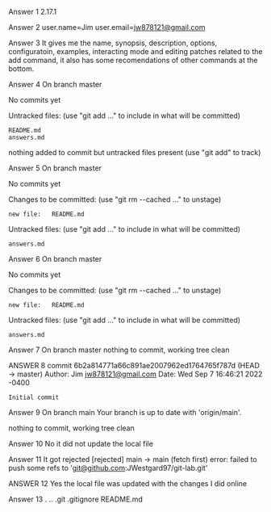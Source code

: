 Answer 1
2.17.1


Answer 2
user.name=Jim
user.email=jw878121@gmail.com

Answer 3
It gives me the name, synopsis, description, options, configuratoin, examples, interacting mode and editing patches related to the add command, it also has some recomendations of other commands at the bottom.

Answer 4
On branch master

No commits yet

Untracked files:
  (use "git add <file>..." to include in what will be committed)

	README.md
	answers.md

nothing added to commit but untracked files present (use "git add" to track)

Answer 5
On branch master

No commits yet

Changes to be committed:
  (use "git rm --cached <file>..." to unstage)

	new file:   README.md

Untracked files:
  (use "git add <file>..." to include in what will be committed)

	answers.md

Answer 6
On branch master

No commits yet

Changes to be committed:
  (use "git rm --cached <file>..." to unstage)

	new file:   README.md

Untracked files:
  (use "git add <file>..." to include in what will be committed)

	answers.md

Answer 7
On branch master
nothing to commit, working tree clean

ANSWER 8
commit 6b2a814771a66c891ae2007962ed1764765f787d (HEAD -> master)
Author: Jim <jw878121@gmail.com>
Date:   Wed Sep 7 16:46:21 2022 -0400

    Initial commit

Answer 9
On branch main
Your branch is up to date with 'origin/main'.

nothing to commit, working tree clean

Answer 10
No it did not update the local file

Answer 11
It got rejected
[rejected]        main -> main (fetch first)
error: failed to push some refs to 'git@github.com:JWestgard97/git-lab.git'

ANSWER 12
Yes the local file was updated with the changes I did online

Answer 13
.  ..  .git  .gitignore  README.md



